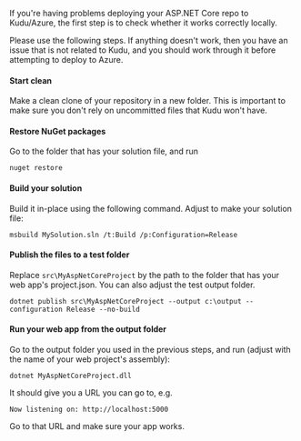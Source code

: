 If you're having problems deploying your ASP.NET Core repo to Kudu/Azure, the first step is to check whether it works correctly locally.

Please use the following steps. If anything doesn't work, then you have an issue that is not related to Kudu, and you should work through it before attempting to deploy to Azure.

#### Start clean

Make a clean clone of your repository in a new folder. This is important to make sure you don't rely on uncommitted files that Kudu won't have.

#### Restore NuGet packages

Go to the folder that has your solution file, and run

    nuget restore

#### Build your solution

Build it in-place using the following command. Adjust to make your solution file:

    msbuild MySolution.sln /t:Build /p:Configuration=Release 

#### Publish the files to a test folder

Replace `src\MyAspNetCoreProject` by the path to the folder that has your web app's project.json. You can also adjust the test output folder.

    dotnet publish src\MyAspNetCoreProject --output c:\output --configuration Release --no-build

#### Run your web app from the output folder

Go to the output folder you used in the previous steps, and run (adjust with the name of your web project's assembly):

    dotnet MyAspNetCoreProject.dll

It should give you a URL you can go to, e.g.

    Now listening on: http://localhost:5000

Go to that URL and make sure your app works.